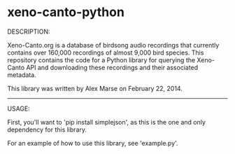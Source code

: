 xeno-canto-python
=================

DESCRIPTION:

Xeno-Canto.org is a database of birdsong audio recordings that currently contains over 160,000 recordings of almost 9,000 bird species. This repository contains the code for a Python library for querying the Xeno-Canto API and downloading these recordings and their associated metadata.

This library was written by Alex Marse on February 22, 2014.

---------------------------------------------------------------

USAGE:

First, you'll want to 'pip install simplejson', as this is the one and only dependency for this library.

For an example of how to use this library, see 'example.py'.
